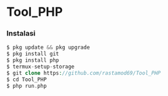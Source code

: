# Tool_PHP

### Instalasi
```php
$ pkg update && pkg upgrade
$ pkg install git
$ pkg install php
$ termux-setup-storage
$ git clone https://github.com/rastamod69/Tool_PHP
$ cd Tool_PHP
$ php run.php
```
